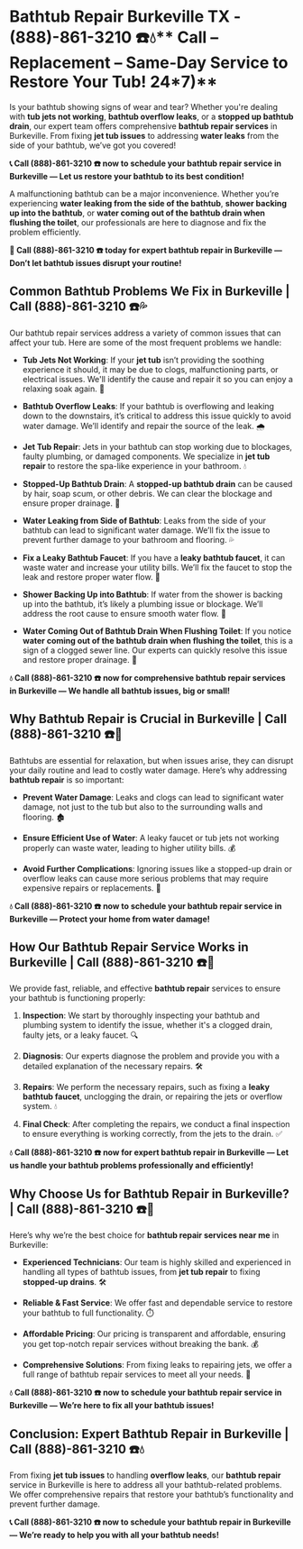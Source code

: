 # Bathtub Repair Burkeville TX - (888)-861-3210 ☎️💧** Call – Replacement – Same-Day Service to Restore Your Tub! 24*7)**

Is your bathtub showing signs of wear and tear? Whether you're dealing with **tub jets not working**, **bathtub overflow leaks**, or a **stopped up bathtub drain**, our expert team offers comprehensive **bathtub repair services** in Burkeville. From fixing **jet tub issues** to addressing **water leaks** from the side of your bathtub, we’ve got you covered!

**📞 Call (888)-861-3210 ☎️ now to schedule your bathtub repair service in Burkeville — Let us restore your bathtub to its best condition!**

A malfunctioning bathtub can be a major inconvenience. Whether you’re experiencing **water leaking from the side of the bathtub**, **shower backing up into the bathtub**, or **water coming out of the bathtub drain when flushing the toilet**, our professionals are here to diagnose and fix the problem efficiently.

**🚨 Call (888)-861-3210 ☎️ today for expert bathtub repair in Burkeville — Don’t let bathtub issues disrupt your routine!**

## **Common Bathtub Problems We Fix in Burkeville | Call (888)-861-3210 ☎️💦**

Our bathtub repair services address a variety of common issues that can affect your tub. Here are some of the most frequent problems we handle:

- **Tub Jets Not Working**: If your **jet tub** isn’t providing the soothing experience it should, it may be due to clogs, malfunctioning parts, or electrical issues. We'll identify the cause and repair it so you can enjoy a relaxing soak again. 🛁
- **Bathtub Overflow Leaks**: If your bathtub is overflowing and leaking down to the downstairs, it’s critical to address this issue quickly to avoid water damage. We’ll identify and repair the source of the leak. 🌧️
- **Jet Tub Repair**: Jets in your bathtub can stop working due to blockages, faulty plumbing, or damaged components. We specialize in **jet tub repair** to restore the spa-like experience in your bathroom. 💧
- **Stopped-Up Bathtub Drain**: A **stopped-up bathtub drain** can be caused by hair, soap scum, or other debris. We can clear the blockage and ensure proper drainage. 🚿
- **Water Leaking from Side of Bathtub**: Leaks from the side of your bathtub can lead to significant water damage. We’ll fix the issue to prevent further damage to your bathroom and flooring. 💦
- **Fix a Leaky Bathtub Faucet**: If you have a **leaky bathtub faucet**, it can waste water and increase your utility bills. We’ll fix the faucet to stop the leak and restore proper water flow. 🔧
- **Shower Backing Up into Bathtub**: If water from the shower is backing up into the bathtub, it’s likely a plumbing issue or blockage. We’ll address the root cause to ensure smooth water flow. 🚿
- **Water Coming Out of Bathtub Drain When Flushing Toilet**: If you notice **water coming out of the bathtub drain when flushing the toilet**, this is a sign of a clogged sewer line. Our experts can quickly resolve this issue and restore proper drainage. 🚽

**💧 Call (888)-861-3210 ☎️ now for comprehensive bathtub repair services in Burkeville — We handle all bathtub issues, big or small!**

## **Why Bathtub Repair is Crucial in Burkeville | Call (888)-861-3210 ☎️🔧**

Bathtubs are essential for relaxation, but when issues arise, they can disrupt your daily routine and lead to costly water damage. Here’s why addressing **bathtub repair** is so important:

- **Prevent Water Damage**: Leaks and clogs can lead to significant water damage, not just to the tub but also to the surrounding walls and flooring. 🏚️
- **Ensure Efficient Use of Water**: A leaky faucet or tub jets not working properly can waste water, leading to higher utility bills. 💰
- **Avoid Further Complications**: Ignoring issues like a stopped-up drain or overflow leaks can cause more serious problems that may require expensive repairs or replacements. 🔧

**💧 Call (888)-861-3210 ☎️ now to schedule your bathtub repair service in Burkeville — Protect your home from water damage!**

## **How Our Bathtub Repair Service Works in Burkeville | Call (888)-861-3210 ☎️🔧**

We provide fast, reliable, and effective **bathtub repair** services to ensure your bathtub is functioning properly:

1. **Inspection**: We start by thoroughly inspecting your bathtub and plumbing system to identify the issue, whether it's a clogged drain, faulty jets, or a leaky faucet. 🔍
2. **Diagnosis**: Our experts diagnose the problem and provide you with a detailed explanation of the necessary repairs. 🛠️
3. **Repairs**: We perform the necessary repairs, such as fixing a **leaky bathtub faucet**, unclogging the drain, or repairing the jets or overflow system. 💧
4. **Final Check**: After completing the repairs, we conduct a final inspection to ensure everything is working correctly, from the jets to the drain. ✅

**💧 Call (888)-861-3210 ☎️ now for expert bathtub repair in Burkeville — Let us handle your bathtub problems professionally and efficiently!**

## **Why Choose Us for Bathtub Repair in Burkeville? | Call (888)-861-3210 ☎️🌟**

Here’s why we’re the best choice for **bathtub repair services near me** in Burkeville:

- **Experienced Technicians**: Our team is highly skilled and experienced in handling all types of bathtub issues, from **jet tub repair** to fixing **stopped-up drains**. 🛠️
- **Reliable & Fast Service**: We offer fast and dependable service to restore your bathtub to full functionality. ⏱️
- **Affordable Pricing**: Our pricing is transparent and affordable, ensuring you get top-notch repair services without breaking the bank. 💰
- **Comprehensive Solutions**: From fixing leaks to repairing jets, we offer a full range of bathtub repair services to meet all your needs. 🔧

**💧 Call (888)-861-3210 ☎️ now to schedule your bathtub repair service in Burkeville — We’re here to fix all your bathtub issues!**

## **Conclusion: Expert Bathtub Repair in Burkeville | Call (888)-861-3210 ☎️💧**

From fixing **jet tub issues** to handling **overflow leaks**, our **bathtub repair** service in Burkeville is here to address all your bathtub-related problems. We offer comprehensive repairs that restore your bathtub’s functionality and prevent further damage.

**📞 Call (888)-861-3210 ☎️ now to schedule your bathtub repair in Burkeville — We’re ready to help you with all your bathtub needs!**
